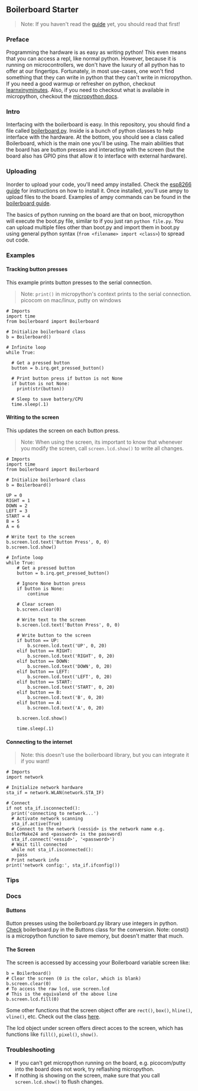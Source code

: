 ## Boilerboard Starter

> Note: If you haven't read the [guide](https://github.com/MicroNotebook/boilerboard-guides/blob/master/getting_started.ipynb) yet, you should read that first!

### Preface
Programming the hardware is as easy as writing python! This even means that you can access a repl, like normal python. However, because it is running on microcontrollers, we don't have the luxury of all python has to offer at our fingertips. Fortunately, in most use-cases, one won't find something that they can write in python that they can't write in micropython. If you need a good warmup or refresher on python, checkout [learnxinyminutes](https://learnxinyminutes.com/docs/python3/). Also, if you need to checkout what is available in micropython, checkout the [micropython docs](https://docs.micropython.org/en/latest/library/index.html).

### Intro
Interfacing with the boilerboard is easy. In this repository, you should find a file called [boilerboard.py](https://github.com/MicroNotebook/boilerboard_starter/edit/master/boilerboard.py). Inside is a bunch of python classes to help interface with the hardware. At the bottom, you should see a class called Boilerboard, which is the main one you'll be using. The main abilities that the board has are button presses and interacting with the screen (but the board also has GPIO pins that allow it to interface with external hardware).

### Uploading
Inorder to upload your code, you'll need ampy installed. Check the [esp8266 guide](https://github.com/MicroNotebook/guides/blob/master/esp8266.md#user-content-requirements) for instructions on how to install it. Once installed, you'll use ampy to upload files to the board. Examples of ampy commands can be found in the [boilerboard guide](https://github.com/MicroNotebook/boilerboard-guides/blob/master/getting_started.ipynb#Additional-ampy-Commands-to-Know). 

The basics of python running on the board are that on boot, micropython will execute the boot.py file, similar to if you just ran `python file.py`. You can upload multiple files other than boot.py and import them in boot.py using general python syntax (`from <filename> import <class>`) to spread out code.

### Examples

#### Tracking button presses
This example prints button presses to the serial connection.
> Note: `print()` in micropython's context prints to the serial connection. picocom on mac/linux, putty on windows
```python3
# Imports
import time
from boilerboard import Boilerboard

# Initialize boilerboard class
b = Boilerboard()

# Infinite loop
while True:

  # Get a pressed button
  button = b.irq.get_pressed_button()
  
  # Print button press if button is not None
  if button is not None:
    print(str(button))
    
  # Sleep to save battery/CPU
  time.sleep(.1)
```

#### Writing to the screen
This updates the screen on each button press.
> Note: When using the screen, its important to know that whenever you modify the screen, call `screen.lcd.show()` to write all changes.
```python3
# Imports
import time
from boilerboard import Boilerboard

# Initialize boilerboard class
b = Boilerboard()

UP = 0
RIGHT = 1
DOWN = 2
LEFT = 3
START = 4
B = 5
A = 6

# Write text to the screen
b.screen.lcd.text('Button Press', 0, 0)
b.screen.lcd.show()

# Infinte loop
while True:
    # Get a pressed button
    button = b.irq.get_pressed_button()

    # Ignore None button press
    if button is None:
        continue

    # Clear screen
    b.screen.clear(0)

    # Write text to the screen
    b.screen.lcd.text('Button Press', 0, 0)

    # Write button to the screen
    if button == UP:
        b.screen.lcd.text('UP', 0, 20)
    elif button == RIGHT:
        b.screen.lcd.text('RIGHT', 0, 20)
    elif button == DOWN:
        b.screen.lcd.text('DOWN', 0, 20)
    elif button == LEFT:
        b.screen.lcd.text('LEFT', 0, 20)
    elif button == START:
        b.screen.lcd.text('START', 0, 20)
    elif button == B:
        b.screen.lcd.text('B', 0, 20)
    elif button == A:
        b.screen.lcd.text('A', 0, 20)

    b.screen.lcd.show()

    time.sleep(.1)
```

#### Connecting to the internet
> Note: this doesn't use the boilerboard library, but you can integrate it if you want!
```python3
# Imports
import network

# Initialize network hardware
sta_if = network.WLAN(network.STA_IF)

# Connect
if not sta_if.isconnected():
  print('connecting to network...')
  # Activate network scanning
  sta_if.active(True)
  # Connect to the network (<essid> is the network name e.g. BoilerMake24 and <password> is the password)
  sta_if.connect('<essid>', '<password>')
  # Wait till connected
  while not sta_if.isconnected():
    pass
# Print network info
print('network config:', sta_if.ifconfig())
```

### Tips

### Docs
#### Buttons
Button presses using the boilerboard.py library use integers in python. [Check](https://github.com/MicroNotebook/boilerboard_starter/blob/master/boilerboard.py#L61) boilerboard.py in the Buttons class for the conversion. Note: const() is a micropython function to save memory, but doesn't matter that much.

#### The Screen
The screen is accessed by accessing your Boilerboard variable screen like:
```python3
b = Boilerboard()
# Clear the screen (0 is the color, which is blank)
b.screen.clear(0)
# To access the raw lcd, use screen.lcd
# This is the equivalend of the above line
b.screen.lcd.fill(0)
```

Some other functions that the screen object offer are `rect()`, `box()`, `hline()`, `vline()`, etc. Check out the class [here](https://github.com/MicroNotebook/boilerboard_starter/blob/master/boilerboard.py#L148).

The lcd object under screen offers direct acces to the screen, which has functions like `fill()`, `pixel()`, `show()`.

### Troubleshooting
* If you can't get micropython running on the board, e.g. picocom/putty into the board does not work, try reflashing micropython.
* If nothing is showing on the screen, make sure that you call `screen.lcd.show()` to flush changes.
